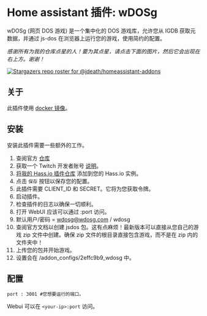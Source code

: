 # Home assistant 插件: wDOSg

wDOSg (网页 DOS 游戏) 是一个集中化的 DOS 游戏库，允许您从 IGDB 获取元数据，并通过 js-dos 在浏览器上运行您的游戏，使用简约的配置。

_感谢所有为我的仓库点星的人！要为其点星，请点击下面的图片，然后它会出现在右上方。谢谢！_

[![Stargazers repo roster for @jdeath/homeassistant-addons](https://reporoster.com/stars/jdeath/homeassistant-addons)](https://github.com/jdeath/homeassistant-addons/stargazers)

## 关于

此插件使用 [docker 镜像](https://github.com/SoulRaven80/wdosg)。

## 安装

安装此插件需要一些额外的工作。
1. 查阅官方 [仓库](https://github.com/SoulRaven80/wdosg)
1. 获取一个 Twitch 开发者账号 [说明](https://api-docs.igdb.com/#account-creation)。
1. [将我的 Hass.io 插件仓库][repository] 添加到您的 Hass.io 实例。
1. 点击 `保存` 按钮以保存您的配置。
1. 此插件需要 CLIENT_ID 和 SECRET。它将为您获取令牌。
1. 启动插件。
1. 检查插件的日志以确保一切顺利。
1. 打开 WebUI 应该可以通过 <your-ip>:port 访问。
1. 默认用户/密码 = wdosg@wdosg.com / wdosg
1. 查阅官方文档以创建 jsdos 包。这有点麻烦！最新版本可以直接从您自己的游戏 zip 文件中创建。确保 zip 文件的根目录直接包含游戏，而不是在 zip 内的文件夹中！
1. 上传您的包并开始游戏。
1. 设置会在 /addon_configs/2effc9b9_wdosg 中。

## 配置

```
port : 3001 #您想要运行的端口。
```

Webui 可以在 `<your-ip>:port` 访问。

[repository]: https://github.com/jdeath/homeassistant-addons